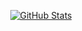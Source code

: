 <p align="center">
    <a href="https://github.com/mohaimenmahi">
        <img 
            src="https://github-stats-alpha.vercel.app/api?username=mohaimenmahi&cc=22272e&tc=37BCF6&ic=fff&bc=0000" 
            alt="GitHub Stats"
        >
    </a>
</p>
